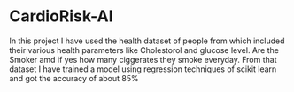 # CardioRisk-AI


In this project I have used the health dataset of people from which included their various health parameters like Cholestorol and glucose level. Are the Smoker amd if yes how many ciggerates they smoke everyday. From that dataset I have trained a model using regression techniques of scikit learn and got the accuracy of about 85%
